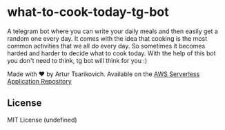 # what-to-cook-today-tg-bot

A telegram bot where you can write your daily meals and then easily get a random one every day.
It comes with the idea that cooking is the most common activities that we all do every day.
So sometimes it becomes harded and harder to decide what to cook today.
With the help of this bot you don't need to think, tg bot will think for you :)

Made with ❤️ by Artur Tsarikovich. Available on the [AWS Serverless Application Repository](https://aws.amazon.com/serverless)

## License

MIT License (undefined)
